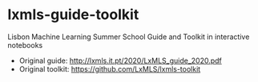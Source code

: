 # lxmls-guide-toolkit
Lisbon Machine Learning Summer School Guide and Toolkit in interactive notebooks

* Original guide: http://lxmls.it.pt/2020/LxMLS_guide_2020.pdf
* Original toolkit: https://github.com/LxMLS/lxmls-toolkit
